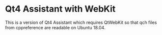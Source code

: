 # Qt4 Assistant with WebKit

This is a version of Qt4 Assistant which requires QtWebKit so that qch files from cppreference are readable on Ubuntu 18.04.
